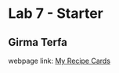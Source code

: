 # Lab 7 - Starter
## Girma Terfa
webpage link: [My Recipe Cards](https://gir-ma.github.io/lab7-starter/index.html)
